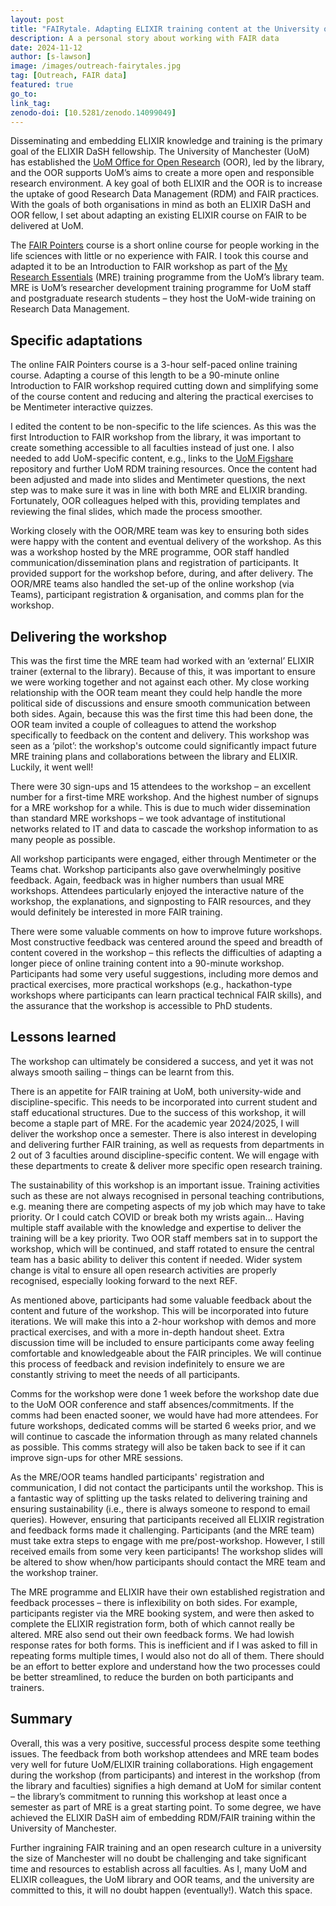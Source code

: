 ```yaml
---
layout: post
title: "FAIRytale. Adapting ELIXIR training content at the University of Manchester"
description: A a personal story about working with FAIR data
date: 2024-11-12
author: [s-lawson]
image: /images/outreach-fairytales.jpg
tag: [Outreach, FAIR data]
featured: true
go_to: 
link_tag: 
zenodo-doi: [10.5281/zenodo.14099049]
---
```


Disseminating and embedding ELIXIR knowledge and training is the primary goal of the ELIXIR DaSH fellowship. The University of Manchester (UoM) has established the [UoM Office for Open Research](https://www.openresearch.manchester.ac.uk/) (OOR), led by the library, and the OOR supports UoM’s aims to create a more open and responsible research environment. A key goal of both ELIXIR and the OOR is to increase the uptake of good Research Data Management (RDM) and FAIR practices. With the goals of both organisations in mind as both an ELIXIR DaSH and OOR fellow, I set about adapting an existing ELIXIR course on FAIR to be delivered at UoM.

The [FAIR Pointers](https://elixir-uk.github.io/FAIR-Pointers/) course is a short online course for people working in the life sciences with little or no experience with FAIR. I took this course and adapted it to be an Introduction to FAIR workshop as part of the [My Research Essentials](https://www.library.manchester.ac.uk/training/my-research-essentials/) (MRE) training programme from the UoM’s library team. MRE is UoM’s researcher development training programme for UoM staff and postgraduate research students – they host the UoM-wide training on Research Data Management.


## Specific adaptations

The online FAIR Pointers course is a 3-hour self-paced online training course. Adapting a course of this length to be a 90-minute online Introduction to FAIR workshop required cutting down and simplifying some of the course content and reducing and altering the practical exercises to be Mentimeter interactive quizzes.

I edited the content to be non-specific to the life sciences. As this was the first Introduction to FAIR workshop from the library, it was important to create something accessible to all faculties instead of just one. I also needed to add UoM-specific content, e.g., links to the [UoM Figshare](https://figshare.manchester.ac.uk/) repository and further UoM RDM training resources. Once the content had been adjusted and made into slides and Mentimeter questions, the next step was to make sure it was in line with both MRE and ELIXIR branding. Fortunately, OOR colleagues helped with this, providing templates and reviewing the final slides, which made the process smoother.

Working closely with the OOR/MRE team was key to ensuring both sides were happy with the content and eventual delivery of the workshop. As this was a workshop hosted by the MRE programme, OOR staff handled communication/dissemination plans and registration of participants. It provided support for the workshop before, during, and after delivery. The OOR/MRE teams also handled the set-up of the online workshop (via Teams), participant registration & organisation, and comms plan for the workshop.


## Delivering the workshop

This was the first time the MRE team had worked with an ‘external’ ELIXIR trainer (external to the library). Because of this, it was important to ensure we were working together and not against each other. My close working relationship with the OOR team meant they could help handle the more political side of discussions and ensure smooth communication between both sides. Again, because this was the first time this had been done, the OOR team invited a couple of colleagues to attend the workshop specifically to feedback on the content and delivery. This workshop was seen as a ‘pilot’: the workshop's outcome could significantly impact future MRE training plans and collaborations between the library and ELIXIR. Luckily, it went well!

There were 30 sign-ups and 15 attendees to the workshop – an excellent number for a first-time MRE workshop. And the highest number of signups for a MRE workshop for a while. This is due to much wider dissemination than standard MRE workshops – we took advantage of institutional networks related to IT and data to cascade the workshop information to as many people as possible.

All workshop participants were engaged, either through Mentimeter or the Teams chat. Workshop participants also gave overwhelmingly positive feedback. Again, feedback was in higher numbers than usual MRE workshops. Attendees particularly enjoyed the interactive nature of the workshop, the explanations, and signposting to FAIR resources, and they would definitely be interested in more FAIR training. 

There were some valuable comments on how to improve future workshops. Most constructive feedback was centered around the speed and breadth of content covered in the workshop – this reflects the difficulties of adapting a longer piece of online training content into a 90-minute workshop. Participants had some very useful suggestions, including more demos and practical exercises, more practical workshops (e.g., hackathon-type workshops where participants can learn practical technical FAIR skills), and the assurance that the workshop is accessible to PhD students.


## Lessons learned

The workshop can ultimately be considered a success, and yet it was not always smooth sailing – things can be learnt from this.

There is an appetite for FAIR training at UoM, both university-wide and discipline-specific. This needs to be incorporated into current student and staff educational structures. Due to the success of this workshop, it will become a staple part of MRE. For the academic year 2024/2025, I will deliver the workshop once a semester. There is also interest in developing and delivering further FAIR training, as well as requests from departments in 2 out of 3 faculties around discipline-specific content. We will engage with these departments to create & deliver more specific open research training. 

The sustainability of this workshop is an important issue. Training activities such as these are not always recognised in personal teaching contributions, e.g. meaning there are competing aspects of my job which may have to take priority. Or I could catch COVID or break both my wrists again… Having multiple staff available with the knowledge and expertise to deliver the training will be a key priority. Two OOR staff members sat in to support the workshop, which will be continued, and staff rotated to ensure the central team has a basic ability to deliver this content if needed. Wider system change is vital to ensure all open research activities are properly recognised, especially looking forward to the next REF. 

As mentioned above, participants had some valuable feedback about the content and future of the workshop. This will be incorporated into future iterations. We will make this into a 2-hour workshop with demos and more practical exercises, and with a more in-depth handout sheet. Extra discussion time will be included to ensure participants come away feeling comfortable and knowledgeable about the FAIR principles. We will continue this process of feedback and revision indefinitely to ensure we are constantly striving to meet the needs of all participants.

Comms for the workshop were done 1 week before the workshop date due to the UoM OOR conference and staff absences/commitments. If the comms had been enacted sooner, we would have had more attendees. For future workshops, dedicated comms will be started 6 weeks prior, and we will continue to cascade the information through as many related channels as possible. This comms strategy will also be taken back to see if it can improve sign-ups for other MRE sessions.

As the MRE/OOR teams handled participants' registration and communication, I did not contact the participants until the workshop. This is a fantastic way of splitting up the tasks related to delivering training and ensuring sustainability (i.e., there is always someone to respond to email queries).  However, ensuring that participants received all ELIXIR registration and feedback forms made it challenging. Participants (and the MRE team) must take extra steps to engage with me pre/post-workshop. However, I still received emails from some very keen participants! The workshop slides will be altered to show when/how participants should contact the MRE team and the workshop trainer.

The MRE programme and ELIXIR have their own established registration and feedback processes – there is inflexibility on both sides. For example, participants register via the MRE booking system, and were then asked to complete the ELIXIR registration form, both of which cannot really be altered. MRE also send out their own feedback forms. We had lowish response rates for both forms. This is inefficient and if I was asked to fill in repeating forms multiple times, I would also not do all of them. There should be an effort to better explore and understand how the two processes could be better streamlined, to reduce the burden on both participants and trainers.


## Summary

Overall, this was a very positive, successful process despite some teething issues. The feedback from both workshop attendees and MRE team bodes very well for future UoM/ELIXIR training collaborations. High engagement during the workshop (from participants) and interest in the workshop (from the library and faculties) signifies a high demand at UoM for similar content – the library’s commitment to running this workshop at least once a semester as part of MRE is a great starting point. To some degree, we have achieved the ELIXIR DaSH aim of embedding RDM/FAIR training within the University of Manchester.

Further ingraining FAIR training and an open research culture in a university the size of Manchester will no doubt be challenging and take significant time and resources to establish across all faculties. As I, many UoM and ELIXIR colleagues, the UoM library and OOR teams, and the university are committed to this, it will no doubt happen (eventually!). Watch this space.
